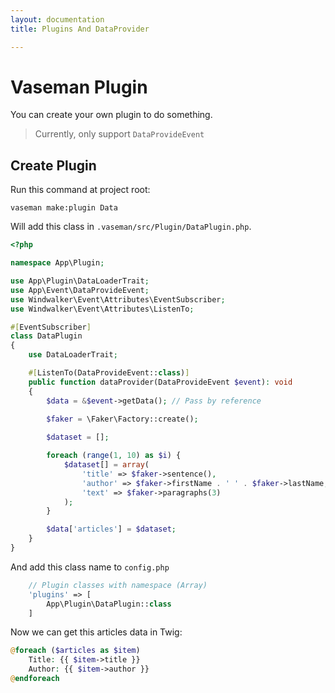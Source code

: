 ```yaml
---
layout: documentation
title: Plugins And DataProvider

---
```


# Vaseman Plugin

You can create your own plugin to do something. 

> Currently, only support `DataProvideEvent`

## Create Plugin

Run this command at project root:

```shell
vaseman make:plugin Data
```

Will add this class in `.vaseman/src/Plugin/DataPlugin.php`.

```php
<?php

namespace App\Plugin;

use App\Plugin\DataLoaderTrait;
use App\Event\DataProvideEvent;
use Windwalker\Event\Attributes\EventSubscriber;
use Windwalker\Event\Attributes\ListenTo;

#[EventSubscriber]
class DataPlugin
{
    use DataLoaderTrait;

    #[ListenTo(DataProvideEvent::class)]
    public function dataProvider(DataProvideEvent $event): void
    {
        $data = &$event->getData(); // Pass by reference
        
        $faker = \Faker\Factory::create();

        $dataset = [];

        foreach (range(1, 10) as $i) {
            $dataset[] = array(
                'title' => $faker->sentence(),
                'author' => $faker->firstName . ' ' . $faker->lastName,
                'text' => $faker->paragraphs(3)
            );
        }

        $data['articles'] = $dataset;
    }
}

```

And add this class name to `config.php`

``` php
    // Plugin classes with namespace (Array)
    'plugins' => [
        App\Plugin\DataPlugin::class
    ]
```

Now we can get this articles data in Twig:

```php
@foreach ($articles as $item)
	Title: {{ $item->title }}
	Author: {{ $item->author }}
@endforeach
```
